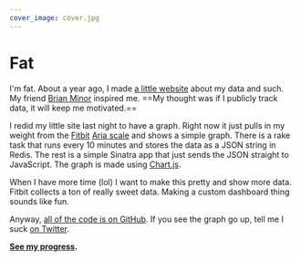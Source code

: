 ```yaml
---
cover_image: cover.jpg
---
```


# Fat

I'm fat. About a year ago, I made [a little website](http://fat.soff.es) about my data and such. My friend [Brian Minor](https://twitter.com/brianminor) inspired me. ==My thought was if I publicly track data, it will keep me motivated.==

I redid my little site last night to have a graph. Right now it just pulls in my weight from the [Fitbit](http://fitbit.com) [Aria scale](http://fitbit.com/aria) and shows a simple graph. There is a rake task that runs every 10 minutes and stores the data as a JSON string in Redis. The rest is a simple Sinatra app that just sends the JSON straight to JavaScript. The graph is made using [Chart.js](http://chartjs.org).

When I have more time (lol) I want to make this pretty and show more data. Fitbit collects a ton of really sweet data. Making a custom dashboard thing sounds like fun.

Anyway, [all of the code is on GitHub](https://github.com/soffes/fat). If you see the graph go up, tell me I suck [on Twitter](https://twitter.com/soffes).

**[See my progress](http://fat.soff.es).**

